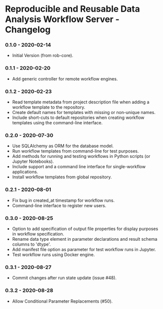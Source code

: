 # Reproducible and Reusable Data Analysis Workflow Server - Changelog

### 0.1.0 - 2020-02-14

* Initial Version (from rob-core).


### 0.1.1 - 2020-02-20

* Add generic controller for remote workflow engines.


### 0.1.2 - 2020-02-23

* Read template metadata from project description file when adding a workflow template to the repository.
* Create default names for templates with missing or non-unique names.
* Include short-cuts to default repositories when creating workflow templates using the command-line interface.


### 0.2.0 - 2020-07-30

* Use SQLAlchemy as ORM for the database model.
* Run workflow templates from command-line for test purposes.
* Add methods for running and testing workflows in Python scripts (or Jupyter Notebooks).
* Include support and a command line interface for single-workflow applications.
* Install workflow templates from global repository.


### 0.2.1 - 2020-08-01

* Fix bug in created_at timestamp for workflow runs.
* Command-line interface to register new users.


### 0.3.0 - 2020-08-25

* Option to add specification of output file properties for display purposes in workflow specification.
* Rename data type element in parameter declarations and result schema columns to 'dtype'.
* Add manifest file option as parameter for test workflow runs in Jupyter.
* Test workflow runs using Docker engine.


### 0.3.1 - 2020-08-27

* Commit changes after run state update (issue \#48).


### 0.3.2 - 2020-08-28

* Allow Conditional Parameter Replacements (\#50).
